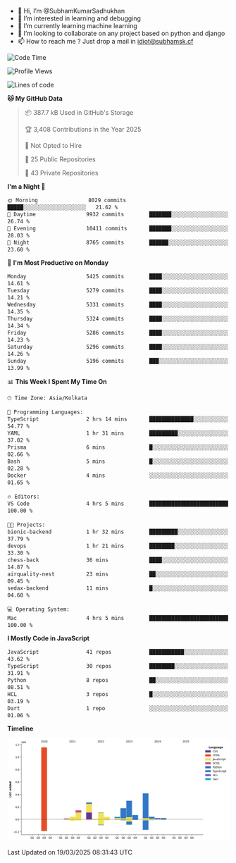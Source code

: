 - 👋 Hi, I’m @SubhamKumarSadhukhan
- 👀 I’m interested in learning and debugging
- 🌱 I’m currently learning machine learning
- 💞️ I’m looking to collaborate on any project based on python and django
- 📫 How to reach me ?
      Just drop a mail in idiot@subhamsk.cf

<!---
SubhamKumarSadhukhan/SubhamKumarSadhukhan is a ✨ special ✨ repository because its `README.md` (this file) appears on your GitHub profile.
You can click the Preview link to take a look at your changes.
--->


<!--START_SECTION:waka-->
![Code Time](http://img.shields.io/badge/Code%20Time-2%2C783%20hrs%2030%20mins-blue)

![Profile Views](http://img.shields.io/badge/Profile%20Views-6-blue)

![Lines of code](https://img.shields.io/badge/From%20Hello%20World%20I%27ve%20Written-2.8%20million%20lines%20of%20code-blue)

**🐱 My GitHub Data** 

> 📦 387.7 kB Used in GitHub's Storage 
 > 
> 🏆 3,408 Contributions in the Year 2025
 > 
> 🚫 Not Opted to Hire
 > 
> 📜 25 Public Repositories 
 > 
> 🔑 43 Private Repositories 
 > 
**I'm a Night 🦉** 

```text
🌞 Morning                8029 commits        █████░░░░░░░░░░░░░░░░░░░░   21.62 % 
🌆 Daytime                9932 commits        ███████░░░░░░░░░░░░░░░░░░   26.74 % 
🌃 Evening                10411 commits       ███████░░░░░░░░░░░░░░░░░░   28.03 % 
🌙 Night                  8765 commits        ██████░░░░░░░░░░░░░░░░░░░   23.60 % 
```
📅 **I'm Most Productive on Monday** 

```text
Monday                   5425 commits        ████░░░░░░░░░░░░░░░░░░░░░   14.61 % 
Tuesday                  5279 commits        ████░░░░░░░░░░░░░░░░░░░░░   14.21 % 
Wednesday                5331 commits        ████░░░░░░░░░░░░░░░░░░░░░   14.35 % 
Thursday                 5324 commits        ████░░░░░░░░░░░░░░░░░░░░░   14.34 % 
Friday                   5286 commits        ████░░░░░░░░░░░░░░░░░░░░░   14.23 % 
Saturday                 5296 commits        ████░░░░░░░░░░░░░░░░░░░░░   14.26 % 
Sunday                   5196 commits        ███░░░░░░░░░░░░░░░░░░░░░░   13.99 % 
```


📊 **This Week I Spent My Time On** 

```text
🕑︎ Time Zone: Asia/Kolkata

💬 Programming Languages: 
TypeScript               2 hrs 14 mins       ██████████████░░░░░░░░░░░   54.77 % 
YAML                     1 hr 31 mins        █████████░░░░░░░░░░░░░░░░   37.02 % 
Prisma                   6 mins              █░░░░░░░░░░░░░░░░░░░░░░░░   02.66 % 
Bash                     5 mins              █░░░░░░░░░░░░░░░░░░░░░░░░   02.28 % 
Docker                   4 mins              ░░░░░░░░░░░░░░░░░░░░░░░░░   01.65 % 

🔥 Editors: 
VS Code                  4 hrs 5 mins        █████████████████████████   100.00 % 

🐱‍💻 Projects: 
bionic-backend           1 hr 32 mins        █████████░░░░░░░░░░░░░░░░   37.79 % 
devops                   1 hr 21 mins        ████████░░░░░░░░░░░░░░░░░   33.30 % 
chess-back               36 mins             ████░░░░░░░░░░░░░░░░░░░░░   14.87 % 
airquality-nest          23 mins             ██░░░░░░░░░░░░░░░░░░░░░░░   09.45 % 
sedax-backend            11 mins             █░░░░░░░░░░░░░░░░░░░░░░░░   04.60 % 

💻 Operating System: 
Mac                      4 hrs 5 mins        █████████████████████████   100.00 % 
```

**I Mostly Code in JavaScript** 

```text
JavaScript               41 repos            ███████████░░░░░░░░░░░░░░   43.62 % 
TypeScript               30 repos            ████████░░░░░░░░░░░░░░░░░   31.91 % 
Python                   8 repos             ██░░░░░░░░░░░░░░░░░░░░░░░   08.51 % 
HCL                      3 repos             █░░░░░░░░░░░░░░░░░░░░░░░░   03.19 % 
Dart                     1 repo              ░░░░░░░░░░░░░░░░░░░░░░░░░   01.06 % 
```



**Timeline**

![Lines of Code chart](https://raw.githubusercontent.com/SubhamKumarSadhukhan/SubhamKumarSadhukhan/main/assets/bar_graph.png)


 Last Updated on 19/03/2025 08:31:43 UTC
<!--END_SECTION:waka-->
